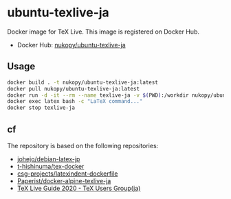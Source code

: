 # ubuntu-texlive-ja

Docker image for TeX Live.
This image is registered on Docker Hub.

- Docker Hub: [nukopy/ubuntu-texlive-ja](https://hub.docker.com/repository/docker/nukopy/ubuntu-texlive-ja)

## Usage

```sh
docker build . -t nukopy/ubuntu-texlive-ja:latest
docker pull nukopy/ubuntu-texlive-ja:latest
docker run -d -it --rm --name texlive-ja -v $(PWD):/workdir nukopy/ubuntu-texlive-ja:latest
docker exec latex bash -c "LaTeX command..."
docker stop texlive-ja
```

## cf

The repository is based on the following repositories:

- [johejo/debian-latex-jp](https://github.com/johejo/debian-latex-jp)
- [t-hishinuma/tex-docker](https://github.com/t-hishinuma/tex-docker)
- [csg-projects/latexindent-dockerfile](https://github.com/csg-projects/latexindent-dockerfile)
- [Paperist/docker-alpine-texlive-ja](https://github.com/Paperist/docker-alpine-texlive-ja)
- [TeX Live Guide 2020 - TeX Users Group(ja)](https://tug.org/texlive/doc/texlive-ja/texlive-ja.pdf)
